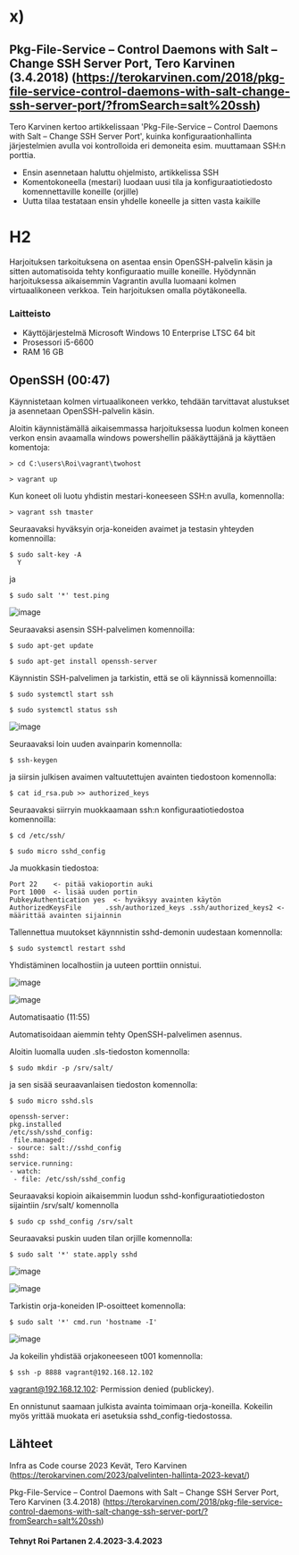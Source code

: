 # x)

 
 
 
 
## 	 Pkg-File-Service – Control Daemons with Salt – Change SSH Server Port, Tero Karvinen (3.4.2018)  (https://terokarvinen.com/2018/pkg-file-service-control-daemons-with-salt-change-ssh-server-port/?fromSearch=salt%20ssh)

Tero Karvinen kertoo artikkelissaan 'Pkg-File-Service – Control Daemons with Salt – Change SSH Server Port', kuinka konfiguraationhallinta järjestelmien avulla voi kontrolloida eri demoneita esim. muuttamaan SSH:n porttia.
 
* Ensin asennetaan haluttu ohjelmisto, artikkelissa SSH
* Komentokoneella (mestari) luodaan uusi tila ja konfiguraatiotiedosto komennettaville koneille (orjille)
* Uutta tilaa testataan ensin yhdelle koneelle ja sitten vasta kaikille

   
   
   
 # H2
 
 Harjoituksen tarkoituksena on asentaa ensin OpenSSH-palvelin käsin ja sitten automatisoida tehty konfiguraatio muille koneille. Hyödynnän harjoituksessa aikaisemmin Vagrantin avulla luomaani kolmen virtuaalikoneen verkkoa. Tein harjoituksen omalla pöytäkoneella.
 

 
 
### Laitteisto
 
* Käyttöjärjestelmä	Microsoft Windows 10 Enterprise LTSC 64 bit
* Prosessori i5-6600
* RAM 16 GB





## OpenSSH (00:47)

Käynnistetaan kolmen virtuaalikoneen verkko, tehdään tarvittavat alustukset ja asennetaan OpenSSH-palvelin käsin.

Aloitin käynnistämällä aikaisemmassa harjoituksessa luodun kolmen koneen verkon ensin avaamalla windows powershellin pääkäyttäjänä ja käyttäen komentoja:

    > cd C:\users\Roi\vagrant\twohost
    
    > vagrant up
    
  
Kun koneet oli luotu yhdistin mestari-koneeseen SSH:n avulla, komennolla:

    > vagrant ssh tmaster
    
Seuraavaksi hyväksyin orja-koneiden avaimet ja testasin yhteyden komennoilla:

    $ sudo salt-key -A
      Y
    
   ja
   
    $ sudo salt '*' test.ping
  
![image](https://user-images.githubusercontent.com/106889187/230798262-d5c9889c-e184-4842-99d9-a305d3cbf57f.png)


Seuraavaksi asensin SSH-palvelimen komennoilla:

    $ sudo apt-get update
    
    $ sudo apt-get install openssh-server
  
Käynnistin SSH-palvelimen ja tarkistin, että se oli käynnissä komennoilla:

    $ sudo systemctl start ssh
    
    $ sudo systemctl status ssh
  
  ![image](https://user-images.githubusercontent.com/106889187/230799538-937660a9-42a5-4c28-a48a-c455df448ed3.png)
  
Seuraavaksi loin uuden avainparin komennolla:

    $ ssh-keygen
  
ja siirsin julkisen avaimen valtuutettujen avainten tiedostoon komennolla:

    $ cat id_rsa.pub >> authorized_keys
  
  Seuraavaksi siirryin muokkaamaan ssh:n konfiguraatiotiedostoa komennoilla:
  
    $ cd /etc/ssh/
    
    $ sudo micro sshd_config
    
 Ja muokkasin tiedostoa:
   
    Port 22    <- pitää vakioportin auki
    Port 1000  <- lisää uuden portin
    PubkeyAuthentication yes  <- hyväksyy avainten käytön
    AuthorizedKeysFile      .ssh/authorized_keys .ssh/authorized_keys2 <- määrittää avainten sijainnin
    
 Tallennettua muutokset käynnnistin sshd-demonin uudestaan komennolla:
 
    $ sudo systemctl restart sshd

Yhdistäminen localhostiin ja uuteen porttiin onnistui.

 ![image](https://user-images.githubusercontent.com/106889187/230868091-95ccacc8-f7e1-4177-99e9-c2ad360204a3.png)
 
![image](https://user-images.githubusercontent.com/106889187/230868220-13c3837f-9f90-4eeb-954b-6ff6f9a89aa8.png)


Automatisaatio (11:55)

Automatisoidaan aiemmin tehty OpenSSH-palvelimen asennus.

Aloitin luomalla uuden .sls-tiedoston komennolla:

    $ sudo mkdir -p /srv/salt/
    
ja sen sisää seuraavanlaisen tiedoston komennolla:

    $ sudo micro sshd.sls

    openssh-server:
    pkg.installed
    /etc/ssh/sshd_config:
     file.managed:
    - source: salt://sshd_config
    sshd:
    service.running:
    - watch:
     - file: /etc/ssh/sshd_config

Seuraavaksi kopioin aikaisemmin luodun sshd-konfiguraatiotiedoston sijaintiin /srv/salt/ komennolla

    $ sudo cp sshd_config /srv/salt

    
 Seuraavaksi puskin uuden tilan orjille komennolla:
 
    $ sudo salt '*' state.apply sshd 
    
![image](https://user-images.githubusercontent.com/106889187/230877665-517bf4ce-8ba0-4f35-bcb8-5bf519ad7a51.png)
    
    
![image](https://user-images.githubusercontent.com/106889187/230877722-3c80f4e2-3e9d-4ffc-a074-d33d7168ef6e.png)


Tarkistin orja-koneiden IP-osoitteet komennolla:

    $ sudo salt '*' cmd.run 'hostname -I'
    
![image](https://user-images.githubusercontent.com/106889187/230878124-d764b789-f7f2-40f3-ae8e-a9747144db91.png)

    
    
Ja kokeilin yhdistää orjakoneeseen t001 komennolla:

    $ ssh -p 8888 vagrant@192.168.12.102

   vagrant@192.168.12.102: Permission denied (publickey).

   
En onnistunut saamaan julkista avainta toimimaan orja-koneilla. Kokeilin myös yrittää muokata eri asetuksia sshd_config-tiedostossa.

  



 
## Lähteet



Infra as Code course 2023 Kevät, Tero Karvinen (https://terokarvinen.com/2023/palvelinten-hallinta-2023-kevat/)

Pkg-File-Service – Control Daemons with Salt – Change SSH Server Port, Tero Karvinen (3.4.2018)  (https://terokarvinen.com/2018/pkg-file-service-control-daemons-with-salt-change-ssh-server-port/?fromSearch=salt%20ssh)



#### Tehnyt Roi Partanen 2.4.2023-3.4.2023

